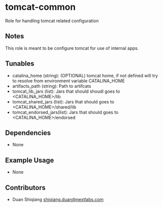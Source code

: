 # tomcat-common

Role for handling tomcat related configuration

## Notes

This role is meant to be configure tomcat for use of internal apps.

## Tunables

* catalina_home (string): (OPTIONAL) tomcat home, if not defined will try to resolve from environment variable CATALINA_HOME
* artifacts_path (string): Path to artifcats
* tomcat_lib_jars (list): Jars that should shoudl goes to <CATALINA_HOME>/lib
* tomcat_shared_jars (list): Jars that should goes to <CATALINA_HOME>/shared/lib
* tomcat_endorsed_jars(list): Jars that should goes to <CATALINA_HOME>/endorsed

## Dependencies

* None

## Example Usage

* None

## Contributors

* Duan Shiqiang <shiqiang.duan@nextlabs.com>
